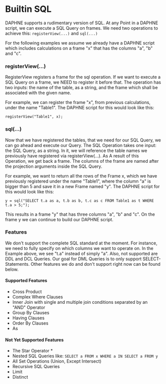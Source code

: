 # Builtin SQL
DAPHNE supports a rudimentary version of SQL. At any Point in a DAPHNE script, we can execute a SQL Query on frames.
We need two operations to achieve this: ```registerView(...)``` and ```sql(...)```

For the following examples we assume we already have a DAPHNE script which includes calculations on a frame "x" that has the columns "a", "b" and "c".

### registerView(...)
RegisterView registers a frame for the sql operation.
If we want to execute a SQL Query on a frame, we NEED to register it before that.
The operation has two inputs: the name of the table, as a string, and the frame which shall be associated with the given name.

For example, we can register the frame "x", from previous calculations, under the name "Table1". The DAPHNE script for this would look like this:
```
registerView("Table1", x);
```

### sql(...)
Now that we have registered the tables, that we need for our SQL Query, we can go ahead and execute our Query. The SQL Operation takes one input: the SQL Query, as a string. In it, we will reference the table names we previously have registered via registerView(...). As A result of this Operation, we get back a frame. The columns of the frame are named after the projection arguments inside the SQL Query.

For example, we want to return all the rows of the Frame x, which we have previously registered under the name "Table1", where the column "a" is bigger than 5 and save it in a new Frame named "y". The DAPHNE script for this would look like this:
```
y = sql("SELECT t.a as a, t.b as b, t.c as c FROM Table1 as t WHERE t.a > 5;");
```

This results in a frame "y" that has three columns "a", "b" and "c".
On the frame y we can continue to build our DAPHNE script.

### Features
We don't support the complete SQL standard at the moment. For instance, we need to fully specify on which columns we want to operate on. In the Example above, we see "t.a" instead of simply "a".
Also, not supported are DDL and DCL Queries. Our goal for DML Queries is to only support SELECT-Statements.
Other features we do and don't support right now can be found below.

#### Supported Features
* Cross Product
* Complex Where Clauses
* Inner Join with single and multiple join conditions separated by an "AND" Operator
* Group By Clauses
* Having Clauses
* Order By Clauses
* As

#### Not Yet Supported Features
* The Star Operator \*
* Nested SQL Queries like: ```SELECT a FROM x WHERE a IN SELECT a FROM y```
* All Set Operations (Union, Except Intersect)
* Recursive SQL Queries
* Limit
* Distinct
